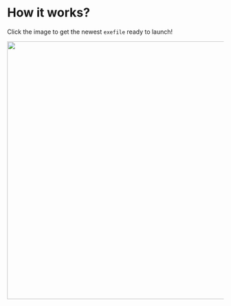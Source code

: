 # How it works?

Click the image to get the newest `exefile` ready to launch!

<p align='center'>
    <a href='https://github.com/nukeknurs/Dark-Window/releases'>
        <img src='https://imgur.com/Jifrt43.gif' style='height:600px;'>
    </a>
</p>